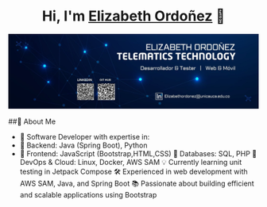 
<div align="center">
<h1 align="center">Hi, I'm <a href="https://aristi.dev">Elizabeth Ordoñez</a> 👋</h1>
</div>
<img src=https://raw.githubusercontent.com/elizabeth20003/elizabeth20003/f91226a7c6d8a5bc6659e6d914f0ec151fe64138/LinkedInBanner.jpg>

##🚀 About Me
- 🎯 Software Developer with expertise in:
- 🔹 Backend: Java (Spring Boot), Python
- 🔹 Frontend: JavaScript (Bootstrap,HTML,CSS)
🔹 Databases: SQL, PHP
🔹 DevOps & Cloud: Linux, Docker, AWS SAM
💡 Currently learning unit testing in Jetpack Compose
🛠️ Experienced in web development with AWS SAM, Java, and Spring Boot
📚 Passionate about building efficient and scalable applications using Bootstrap


